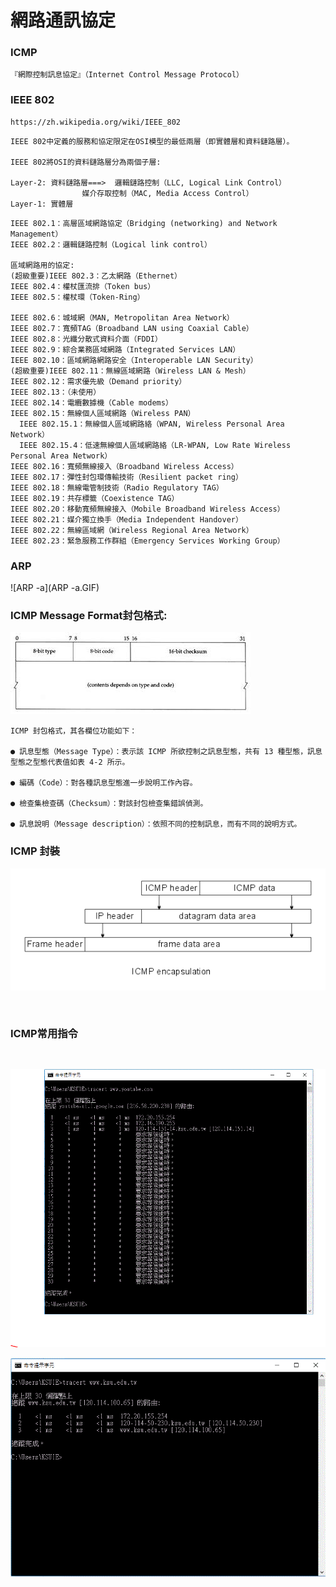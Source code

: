 # 網路通訊協定



### ICMP

```
『網際控制訊息協定』（Internet Control Message Protocol）
```
### IEEE 802
```
https://zh.wikipedia.org/wiki/IEEE_802
```
```
IEEE 802中定義的服務和協定限定在OSI模型的最低兩層（即實體層和資料鏈路層）。

IEEE 802將OSI的資料鏈路層分為兩個子層:

Layer-2: 資料鏈路層===>  邏輯鏈路控制（LLC, Logical Link Control）
                媒介存取控制（MAC, Media Access Control）
Layer-1: 實體層
```
```
IEEE 802.1：高層區域網路協定（Bridging (networking) and Network Management）
IEEE 802.2：邏輯鏈路控制（Logical link control）

區域網路用的協定:
(超級重要)IEEE 802.3：乙太網路（Ethernet）
IEEE 802.4：權杖匯流排（Token bus）
IEEE 802.5：權杖環（Token-Ring）

IEEE 802.6：城域網（MAN, Metropolitan Area Network）
IEEE 802.7：寬頻TAG（Broadband LAN using Coaxial Cable）
IEEE 802.8：光纖分散式資料介面（FDDI）
IEEE 802.9：綜合業務區域網路（Integrated Services LAN）
IEEE 802.10：區域網路網路安全（Interoperable LAN Security）
(超級重要)IEEE 802.11：無線區域網路（Wireless LAN & Mesh）
IEEE 802.12：需求優先級（Demand priority）
IEEE 802.13：（未使用）
IEEE 802.14：電纜數據機（Cable modems）
IEEE 802.15：無線個人區域網路（Wireless PAN）
  IEEE 802.15.1：無線個人區域網路絡（WPAN, Wireless Personal Area Network）
  IEEE 802.15.4：低速無線個人區域網路絡（LR-WPAN, Low Rate Wireless Personal Area Network）
IEEE 802.16：寬頻無線接入（Broadband Wireless Access）
IEEE 802.17：彈性封包環傳輸技術（Resilient packet ring）
IEEE 802.18：無線電管制技術（Radio Regulatory TAG）
IEEE 802.19：共存標籤（Coexistence TAG）
IEEE 802.20：移動寬頻無線接入（Mobile Broadband Wireless Access）
IEEE 802.21：媒介獨立換手（Media Independent Handover）
IEEE 802.22：無線區域網（Wireless Regional Area Network）
IEEE 802.23：緊急服務工作群組（Emergency Services Working Group）

```
### ARP
![ARP -a](ARP -a.GIF)


### ICMP Message Format封包格式:

![ICMP 封包格式](ICMP封包格式.gif)
```
ICMP 封包格式，其各欄位功能如下：

● 訊息型態（Message Type）：表示該 ICMP 所欲控制之訊息型態，共有 13 種型態，訊息型態之型態代表值如表 4-2 所示。

● 編碼（Code）：對各種訊息型態進一步說明工作內容。

● 檢查集檢查碼（Checksum）：對該封包檢查集錯誤偵測。

● 訊息說明（Message description）：依照不同的控制訊息，而有不同的說明方式。
```

### ICMP 封裝
![icmp封裝](icmp.gif)




```


```

### ICMP常用指令
```


```

![tracert](擷取.GIF)

![tracert2](ksu路由.GIF)
###















